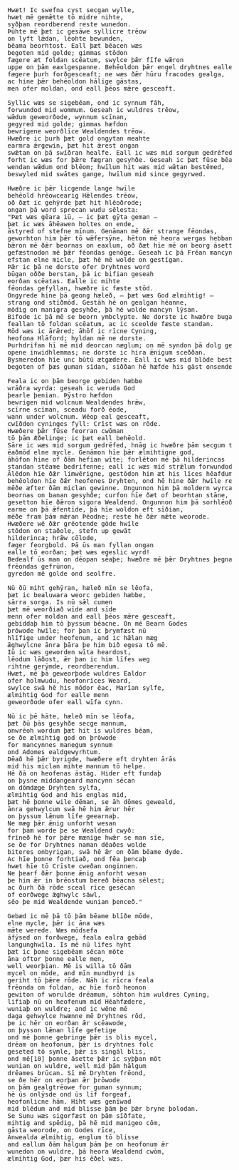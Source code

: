 <pre>Hwæt! Ic swefna cyst secgan wylle,
hwæt mē gemǣtte tō midre nihte,
syðþan reordberend reste wunedon.
Þūhte mē þæt ic gesāwe syllicre trēow
on lyft lǣdan, lēohte bewunden, 
bēama beorhtost. Eall þæt bēacen wæs
begoten mid golde; gimmas stōdon
fægere æt foldan scēatum, swylce þǣr fīfe wǣron
uppe on þām eaxlgespanne. Behēoldon þǣr engel dryhtnes ealle
fægere þurh forðgesceaft; ne wæs ðǣr hūru fracodes gealga,
ac hine þǣr behēoldon hālige gāstas,
men ofer moldan, ond eall þēos mǣre gesceaft.

Syllic wæs se sigebēam, ond ic synnum fāh,
forwundod mid wommum. Geseah ic wuldres trēow,
wǣdum geweorðode, wynnum scīnan,
gegyred mid golde; gimmas hæfdon
bewrigene weorðlīce Wealdendes trēow.
Hwæðre ic þurh þæt gold ongytan meahte
earmra ǣrgewin, þæt hit ǣrest ongan
swǣtan on þā swīðran healfe. Eall ic wæs mid sorgum gedrēfed,
forht ic wæs for þǣre fægran gesyhðe. Geseah ic þæt fūse bēacen
wendan wǣdum ond blēom; hwīlum hit wæs mid wǣtan bestēmed,
beswyled mid swātes gange, hwīlum mid since gegyrwed.

Hwæðre ic þǣr licgende lange hwīle
behēold hrēowcearig Hǣlendes trēow,
oð ðæt ic gehȳrde þæt hit hlēoðrode;
ongan þā word sprecan wudu sēlesta:
"Þæt wæs gēara iū, – ic þæt gȳta geman –
þæt ic wæs āhēawen holtes on ende,
āstyred of stefne mīnum. Genāman mē ðǣr strange fēondas,
geworhton him þǣr tō wǣfersȳne, hēton mē heora wergas hebban;
bǣron mē ðǣr beornas on eaxlum, oð ðæt hīe mē on beorg āsetton,
gefæstnodon mē þǣr fēondas genōge. Geseah ic þā Frēan mancynnes
efstan elne micle, þæt hē mē wolde on gestīgan.
Þǣr ic þā ne dorste ofer Dryhtnes word 
būgan oððe berstan, þā ic bifian geseah
eorðan scēatas. Ealle ic mihte
fēondas gefyllan, hwæðre ic fæste stōd.
Ongyrede hine þā geong hæleð, – þæt wæs God ælmihtig! –
strang ond stīðmōd. Gestāh hē on gealgan hēanne,
mōdig on manigra gesyhðe, þā hē wolde mancyn lȳsan.
Bifode ic þā mē se beorn ymbclypte. Ne dorste ic hwæðre bugan to eorðan,
feallan tō foldan scēatum, ac ic sceolde fæste standan.
Rōd wæs ic ārǣred; āhōf ic rīcne Cyning,
heofona Hlāford; hyldan mē ne dorste. 
Þurhdrifan hī mē mid deorcan næglum; on mē syndon þā dolg gesīene,
opene inwidhlemmas; ne dorste ic hira ǣnigum sceððan.
Bysmeredon hīe unc būtū ætgædere. Eall ic wæs mid blōde bestēmed,
begoten of þæs guman sīdan, siððan hē hæfde his gāst onsended.

Feala ic on þām beorge gebiden hæbbe  
wrāðra wyrda: geseah ic weruda God
þearle þenian. Þȳstro hæfdon
bewrigen mid wolcnum Wealdendes hrǣw,
scīrne scīman, sceadu forð ēode,
wann under wolcnum. Wēop eal gesceaft,
cwīðdon cyninges fyll: Crīst wæs on rōde.
Hwæðere þǣr fūse feorran cwōman
tō þām Æðelinge; ic þæt eall behēold.
Sāre ic wæs mid sorgum gedrēfed, hnāg ic hwæðre þām secgum tō handa,
ēaðmōd elne mycle. Genāmon hīe þǣr ælmihtigne god,
āhōfon hine of ðām hefian wīte; forlēton mē þā hilderincas
standan stēame bedrifenne; eall ic wæs mid strǣlum forwundod.
Ālēdon hīe ðǣr limwērigne, gestōdon him æt his līces hēafdum;
behēoldon hīe ðǣr heofenes Dryhten, ond hē hine ðǣr hwīle reste,
mēðe æfter ðām miclan gewinne. Ongunnon him þā moldern wyrcan
beornas on banan gesyhðe; curfon hīe ðæt of beorhtan stāne,
gesetton hīe ðǣron sigora Wealdend. Ongunnon him þā sorhlēoð galan
earme on þā ǣfentīde, þā hīe woldon eft sīðian,
mēðe fram þām mǣran Þēodne; reste hē ðǣr mǣte weorode.
Hwæðere wē ðǣr grēotende gōde hwīle
stōdon on staðole, stefn up gewāt
hilderinca; hrǣw cōlode,
fæger feorgbold. Þā ūs man fyllan ongan
ealle tō eorðan; þæt wæs egeslic wyrd!
Bedealf ūs man on dēopan sēaþe; hwæðre mē þǣr Dryhtnes þegnas,
frēondas gefrūnon,
gyredon mē golde ond seolfre.

Nū ðū miht gehȳran, hæleð mīn se lēofa,
þæt ic bealuwara weorc gebiden hæbbe,
sārra sorga. Is nū sǣl cumen
þæt mē weorðiað wīde and sīde
menn ofer moldan and eall þēos mǣre gesceaft,
gebiddaþ him tō þyssum bēacne. On mē Bearn Godes
þrōwode hwīle; for þan ic þrymfæst nū
hlīfige under heofenum, and ic hǣlan mæg
ǣghwylcne ānra þāra þe him bið egesa tō mē.
Iū ic wæs geworden wīta heardost,
lēodum lāðost, ǣr þan ic him līfes weg
rihtne gerȳmde, reordberendum.
Hwæt, mē þā geweorþode wuldres Ealdor
ofer holmwudu, heofonrīces Weard,
swylce swā hē his mōdor ēac, Marīan sylfe,
ælmihtig God for ealle menn
geweorðode ofer eall wīfa cynn.

Nū ic þē hāte, hæleð mīn se lēofa,
þæt ðū þās gesyhðe secge mannum,
onwrēoh wordum þæt hit is wuldres bēam,
se ðe ælmihtig god on þrōwode
for mancynnes manegum synnum
ond Adomes ealdgewyrhtum.
Dēað hē þǣr byrigde, hwæðere eft dryhten ārās
mid his miclan mihte mannum tō helpe.
Hē ðā on heofenas āstāg. Hider eft fundaþ
on þysne middangeard mancynn sēcan
on dōmdæge Dryhten sylfa,
ælmihtig God and his englas mid,
þæt hē þonne wile dēman, se āh dōmes geweald,
ānra gehwylcum swā hē him ǣrur hēr
on þyssum lǣnum līfe geearnaþ.
Ne mæg þǣr ǣnig unforht wesan
for þām worde þe se Wealdend cwyð:
frīneð hē for þǣre mænige hwǣr se man sīe,
se ðe for Dryhtnes naman dēaðes wolde
biteres onbyrigan, swā hē ǣr on ðām bēame dyde.
Ac hīe þonne forhtiað, ond fēa þencaþ
hwæt hīe tō Crīste cweðan onginnen.
Ne þearf ðǣr þonne ǣnig anforht wesan
þe him ǣr in brēostum bereð bēacna sēlest;
ac ðurh ðā rōde sceal rīce gesēcan
of eorðwege ǣghwylc sāwl,
sēo þe mid Wealdende wunian þenceð."

Gebæd ic mē þā tō þām bēame blīðe mōde,
elne mycle, þǣr ic āna wæs
mǣte werede. Wæs mōdsefa
āfȳsed on forðwege, feala ealra gebād
langunghwīla. Is mē nū līfes hyht
þæt ic þone sigebēam sēcan mōte
āna oftor þonne ealle men,
well weorþian. Mē is willa tō ðām
mycel on mōde, and mīn mundbyrd is
geriht tō þǣre rōde. Nāh ic rīcra feala
frēonda on foldan, ac hīe forð heonon
gewiton of worulde drēamum, sōhton him wuldres Cyning,
lifiaþ nū on heofenum mid Hēahfædere,
wuniaþ on wuldre; and ic wēne mē
daga gehwylce hwænne mē Dryhtnes rōd,
þe ic hēr on eorðan ǣr scēawode,
on þysson lǣnan līfe gefetige
ond mē þonne gebringe þǣr is blis mycel,
drēam on heofonum, þǣr is dryhtnes folc
geseted tō symle, þǣr is singāl blis,
ond mē[10] þonne āsette þǣr ic syþþan mōt
wunian on wuldre, well mid þām hālgum
drēames brūcan. Sī mē Dryhten frēond,
se ðe hēr on eorþan ǣr þrōwode
on þām gealgtrēowe for guman synnum;
hē ūs onlȳsde ond ūs līf forgeaf,
heofonlicne hām. Hiht wæs genīwad
mid blēdum and mid blisse þām þe þǣr bryne þolodan.
Se Sunu wæs sigorfæst on þām sīðfate,
mihtig and spēdig, þā hē mid manigeo cōm,
gāsta weorode, on Godes rīce,
Anwealda ælmihtig, englum tō blisse
and eallum ðām hālgum þām þe on heofonum ǣr
wunedon on wuldre, þā heora Wealdend cwōm,
ælmihtig God, þær his ēðel wæs.</pre>
